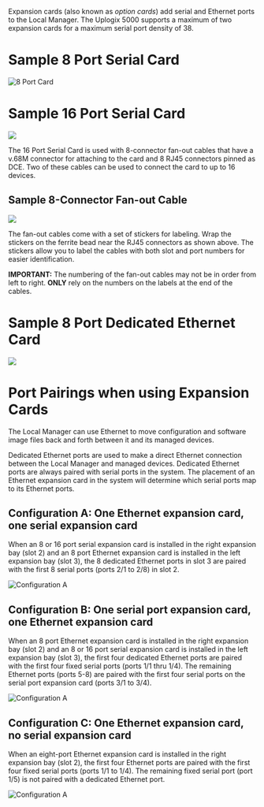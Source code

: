 <!-- 5.4 -->

Expansion cards (also known as *option cards*) add serial and Ethernet ports to the Local Manager. The Uplogix 5000 supports a maximum of two expansion cards for a maximum serial port density of 38.

# Sample 8 Port Serial Card

![8 Port Card](http://uplogix.com/support/docs/img/installing-a-local-manager/image019.png)

# Sample 16 Port Serial Card

![](http://uplogix.com/support/docs/img/installing-a-local-manager/image020.png)

The 16 Port Serial Card is used with 8-connector fan-out cables that have a v.68M connector for attaching to the card and 8 RJ45 connectors pinned as DCE. Two of these cables can be used to connect the card to up to 16 devices. 

## Sample 8-Connector Fan-out Cable

![](http://uplogix.com/support/docs/img/installing-a-local-manager/fan-out-cable_with-stickers.png)

The fan-out cables come with a set of stickers for labeling. Wrap the stickers on the ferrite bead near the RJ45 connectors as shown above. The stickers allow you to label the cables with both slot and port numbers for easier identification. 

**IMPORTANT:** The numbering of the fan-out cables may not be in order from left to right. **ONLY** rely on the numbers on the labels at the end of the cables.  

# Sample 8 Port Dedicated Ethernet Card

![](http://uplogix.com/support/docs/img/installing-a-local-manager/image021.png)

# Port Pairings when using Expansion Cards

The Local Manager can use Ethernet to move configuration and software image files back and forth between it and its managed devices.

Dedicated Ethernet ports are used to make a direct Ethernet connection between the Local Manager and managed devices. Dedicated Ethernet ports are always paired with serial ports in the system. The placement of an Ethernet expansion card in the system will determine which serial ports map to its Ethernet ports.

## Configuration A: One Ethernet expansion card, one serial expansion card

When an 8 or 16 port serial expansion card is installed in the right expansion bay (slot 2) and an 8 port Ethernet expansion card is installed in the left expansion bay (slot 3), the 8 dedicated Ethernet ports in slot 3 are paired with the first 8 serial ports (ports 2/1 to 2/8) in slot 2.

![Configuration A](http://uplogix.com/support/docs/img/lm-user-guide/image007.png)
 
## Configuration B: One serial port expansion card, one Ethernet expansion card

When an 8 port Ethernet expansion card is installed in the right expansion bay (slot 2) and an 8 or 16 port serial expansion card is installed in the left expansion bay (slot 3), the first four dedicated Ethernet ports are paired with the first four fixed serial ports (ports 1/1 thru 1/4). The remaining Ethernet ports (ports 5-8) are paired with the first four serial ports on the serial port expansion card (ports 3/1 to 3/4). 
 
![Configuration A](http://uplogix.com/support/docs/img/lm-user-guide/image008.png)

## Configuration C: One Ethernet expansion card, no serial expansion card

When an eight-port Ethernet expansion card is installed in the right expansion bay (slot 2), the first four Ethernet ports are paired with the first four fixed serial ports (ports 1/1 to 1/4). The remaining fixed serial port (port 1/5) is not paired with a dedicated Ethernet port.

![Configuration A](http://uplogix.com/support/docs/img/lm-user-guide/image009.png)